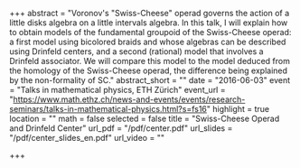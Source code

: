+++
abstract = "Voronov's \"Swiss-Cheese\" operad governs the action of a little disks algebra on a little intervals algebra. In this talk, I will explain how to obtain models of the fundamental groupoid of the Swiss-Cheese operad: a first model using bicolored braids and whose algebras can be described using Drinfeld centers, and a second (rational) model that involves a Drinfeld associator. We will compare this model to the model deduced from the homology of the Swiss-Cheese operad, the difference being explained by the non-formality of SC."
abstract_short = ""
date = "2016-06-03"
event = "Talks in mathematical physics, ETH Zürich"
event_url = "https://www.math.ethz.ch/news-and-events/events/research-seminars/talks-in-mathematical-physics.html?s=fs16"
highlight = true
location = ""
math = false
selected = false
title = "Swiss-Cheese Operad and Drinfeld Center"
url_pdf = "/pdf/center.pdf"
url_slides = "/pdf/center_slides_en.pdf"
url_video = ""

+++
